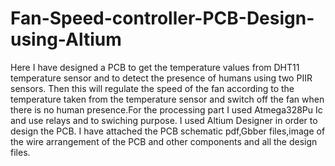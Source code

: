 # Fan-Speed-controller-PCB-Design-using-Altium
Here I have designed a PCB to get the temperature values from DHT11 temperature sensor and to detect the presence of humans using two PIIR sensors. Then this will regulate the speed of the fan according to the temperature taken from the temperature sensor and switch off the fan when there is no human presence.For the processing part I used Atmega328Pu Ic and use relays and to swiching purpose.
I used Altium Designer in order to design the PCB.
I have attached the PCB schematic pdf,Gbber files,image of the wire arrangement of the PCB and other components and all the design files.

